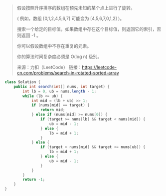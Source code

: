 > 假设按照升序排序的数组在预先未知的某个点上进行了旋转。
>
> ( 例如，数组 [0,1,2,4,5,6,7] 可能变为 [4,5,6,7,0,1,2] )。
>
> 搜索一个给定的目标值，如果数组中存在这个目标值，则返回它的索引，否则返回 -1 。
>
> 你可以假设数组中不存在重复的元素。
>
> 你的算法时间复杂度必须是 O(log n) 级别。
>
> 来源：力扣（LeetCode）
> 链接：https://leetcode-cn.com/problems/search-in-rotated-sorted-array

```java
class Solution {
    public int search(int[] nums, int target) {
        int lb = 0, ub = nums.length - 1;
        while (lb <= ub) {
            int mid = (lb + ub) >> 1;
            if (nums[mid] == target) {
                return mid;
            } else if (nums[mid] >= nums[0]) {
                if (target >= nums[lb] && target < nums[mid]) {
                    ub = mid - 1;
                } else {
                    lb = mid + 1;
                }
            } else {
                if (target > nums[mid] && target <= nums[ub]) {
                    lb = mid + 1;
                } else {
                    ub = mid - 1;
                }
            }
        }
        return -1;
    }
}
```

